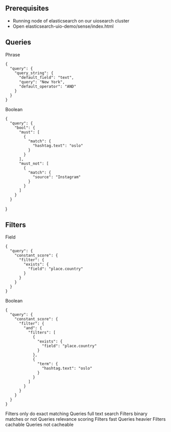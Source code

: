 Prerequisites
--------------
* Running node of elasticsearch on our uiosearch cluster
* Open elasticsearch-uio-demo/sense/index.html


Queries
--------------

Phrase

    {
      "query": {
        "query_string": {
          "default_field": "text",
          "query": "New York",
          "default_operator": "AND"
        }
      }
    }

Boolean

    {
      "query": {
        "bool": {
          "must": [
            {
              "match": {
                "hashtag.text": "oslo"
              }
            }
          ],
          "must_not": [
            {
              "match": {
                "source": "Instagram"
              }
            }
          ]
        }
      }
}


Filters
-----------

Field

    {
      "query": {
        "constant_score": {
          "filter": {
            "exists": {
              "field": "place.country"
            }
          }
        }
      }
    }

Boolean

    {
      "query": {
        "constant_score": {
          "filter": {
            "and": {
              "filters": [
                {
                  "exists": {
                    "field": "place.country"
                  }
                },
                {
                  "term": {
                    "hashtag.text": "oslo"
                  }
                }
              ]
            }
          }
        }
      }
    }


Filters only do exact matching 
Queries full text search
Filters binary matches or not
Queries relevance scoring
Filters fast
Queries heavier
Filters cachable 
Queries not cacheable

